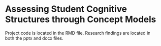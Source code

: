 # Assessing Student Cognitive Structures through Concept Models 
Project code is located in the RMD file. 
Research findings are located in both the pptx and docx files. 
